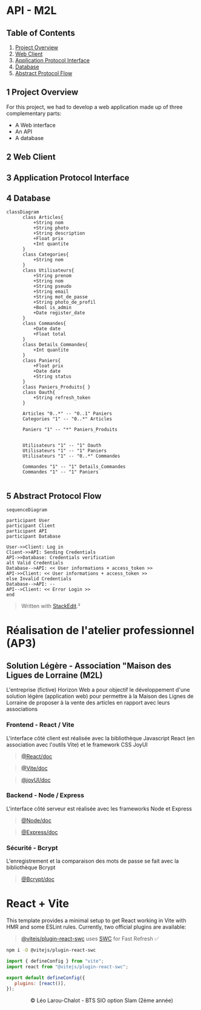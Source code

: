 # API - M2L

  

## Table of Contents

1. [Project Overview](#project-overview)
2. [Web Client](#web-client)
3. [Application Protocol Interface](#api)
4. [Database](#database)
5.  [Abstract Protocol Flow](#abstract-protocol-flow)



## <a  id="project-overview"></a>1 Project Overview

For this project, we had to develop a web application made up of three complementary parts: 
- A Web interface
- An API
- A database

## <a  id="web-client"></a>2 Web Client

## <a  id="api"></a>3 Application Protocol Interface

## <a  id="database"></a>4 Database

```mermaid
classDiagram
      class Articles{ 
	      +String nom
	      +String photo
	      +String description
	      +Float prix
	      +Int quantite
	  }
      class Categories{ 
	      +String nom 
	  }
      class Utilisateurs{ 
	      +String prenom
	      +String nom
	      +String pseudo
	      +String email
	      +String mot_de_passe 
	      +String photo_de_profil
	      +Bool is_admin
	      +Date register_date
	  }
      class Commandes{ 
	      +Date date
	      +Float total 
	  }
      class Details_Commandes{ 
	      +Int quantite 
	  }
      class Paniers{ 
	      +Float prix
	      +Date date
	      +String status
	  }
      class Paniers_Produits{ }
      class Oauth{ 
	      +String refresh_token
	  }
      
      Articles "0..*" -- "0..1" Paniers
      Categories "1" -- "0..*" Articles
      
      Paniers "1" -- "*" Paniers_Produits
      
      
      Utilisateurs "1" -- "1" Oauth
      Utilisateurs "1" -- "1" Paniers
      Utilisateurs "1" -- "0..*" Commandes
      
      Commandes "1" -- "1" Details_Commandes
      Commandes "1" -- "1" Paniers
      
```


## <a  id="abstract-protocol-flow"></a>5 Abstract Protocol Flow
```mermaid
sequenceDiagram

participant User
participant Client
participant API
participant Database

User->>Client: Log in
Client->>API: Sending Credentials
API->>Database: Credentials verification
alt Valid Credentials
Database-->API: << User informations + access_token >>
API->>Client: << User informations + access_token >>
else Invalid Credentials
Database-->API: --
API-->Client: << Error Login >>
end

```
> Written with [StackEdit](https://stackedit.io/).²


# Réalisation de l'atelier professionnel (AP3)

## Solution Légère - Association "Maison des Ligues de Lorraine (M2L)

L'entreprise (fictive) Horizon Web a pour objectif le développement d'une solution légère (application web) pour permettre à la Maison des Lignes de Lorraine de proposer à la vente des articles en rapport avec leurs associations

### Frontend - React / Vite

L'interface côté client est réalisée avec la bibliothèque Javascript React (en association avec l'outils Vite) et le framework CSS JoyUI

> [@React/doc](https://react.dev/reference/react)

> [@Vite/doc](https://vitejs.dev/guide/)

> [@joyUI/doc](https://mui.com/joy-ui/getting-started/)

### Backend - Node / Express

L'interface côté serveur est réalisée avec les frameworks Node et Express

> [@Node/doc](https://nodejs.org/en/docs)

> [@Express/doc](https://expressjs.com/fr/guide/routing.html)

### Sécurité - Bcrypt
L'enregistrement et la comparaison des mots de passe se fait avec la bibliothèque Bcrypt
> [@Bcrypt/doc](https://www.npmjs.com/package/bcrypt)

# React + Vite

This template provides a minimal setup to get React working in Vite with HMR and some ESLint rules.
Currently, two official plugins are available:

> [@vitejs/plugin-react-swc](https://github.com/vitejs/vite-plugin-react-swc) uses [SWC](https://swc.rs/) for Fast Refresh ✅

```bash
npm i -D @vitejs/plugin-react-swc
```

```jsx
import { defineConfig } from "vite";
import react from "@vitejs/plugin-react-swc";

export default defineConfig({
   plugins: [react()],
});
```

<p align="center">© Léo Larou-Chalot - BTS SIO option Slam (2ème année)</p>
